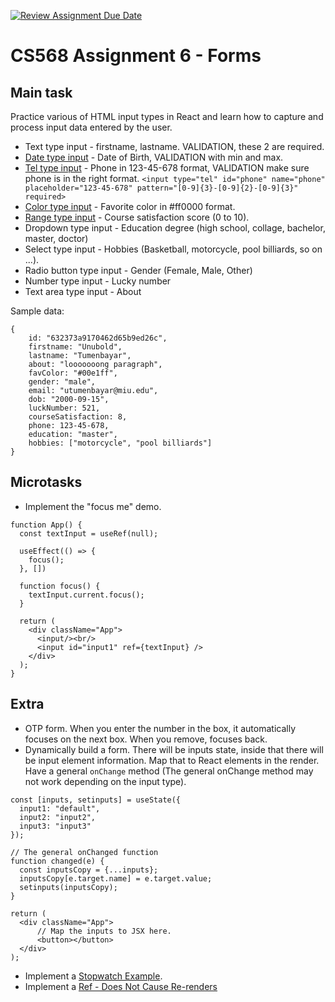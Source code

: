 [![Review Assignment Due Date](https://classroom.github.com/assets/deadline-readme-button-24ddc0f5d75046c5622901739e7c5dd533143b0c8e959d652212380cedb1ea36.svg)](https://classroom.github.com/a/KQjjqJQJ)
# CS568 Assignment 6 - Forms
## Main task
Practice various of HTML input types in React and learn how to capture and process input data entered by the user.
  * Text type input - firstname, lastname. VALIDATION, these 2 are required.
  * [Date type input](https://www.w3schools.com/html/tryit.asp?filename=tryhtml_input_date_max_min) - Date of Birth, VALIDATION with min and max.
  * [Tel type input](https://www.w3schools.com/html/tryit.asp?filename=tryhtml_input_tel) - Phone in 123-45-678 format, VALIDATION make sure phone is in the right format. ```<input type="tel" id="phone" name="phone" placeholder="123-45-678" pattern="[0-9]{3}-[0-9]{2}-[0-9]{3}" required>```
  * [Color type input](https://www.w3schools.com/html/tryit.asp?filename=tryhtml_input_color) - Favorite color in #ff0000 format.
  * [Range type input](https://www.w3schools.com/html/tryit.asp?filename=tryhtml_input_range) - Course satisfaction score (0 to 10). 
  * Dropdown type input - Education degree (high school, collage, bachelor, master, doctor)
  * Select type input - Hobbies (Basketball, motorcycle, pool billiards, so on ...).
  * Radio button type input - Gender (Female, Male, Other)
  * Number type input - Lucky number
  * Text area type input - About

Sample data:
```
{
	id: "632373a9170462d65b9ed26c",
	firstname: "Unubold",
	lastname: "Tumenbayar",
	about: "looooooong paragraph",
	favColor: "#00e1ff",
	gender: "male",
	email: "utumenbayar@miu.edu",
	dob: "2000-09-15",
	luckNumber: 521,
	courseSatisfaction: 8,
	phone: 123-45-678,
	education: "master",
	hobbies: ["motorcycle", "pool billiards"]
}
```

## Microtasks
* Implement the "focus me" demo.
```
function App() {
  const textInput = useRef(null);

  useEffect(() => {
    focus();
  }, [])

  function focus() {
    textInput.current.focus();
  }

  return (
    <div className="App">
      <input/><br/>
      <input id="input1" ref={textInput} />
    </div>
  );
}
```

## Extra
* OTP form. When you enter the number in the box, it automatically focuses on the next box. When you remove, focuses back.
* Dynamically build a form. There will be inputs state, inside that there will be input element information. Map that to React elements in the render. Have a general `onChange` method (The general onChange method may not work depending on the input type).
```
const [inputs, setinputs] = useState({
  input1: "default",
  input2: "input2",
  input3: "input3"
});

// The general onChanged function
function changed(e) {
  const inputsCopy = {...inputs};
  inputsCopy[e.target.name] = e.target.value;
  setinputs(inputsCopy);
}

return (
  <div className="App">
      // Map the inputs to JSX here.
      <button></button>
  </div>
);
```
* Implement a [Stopwatch Example](https://react.dev/learn/referencing-values-with-refs#example-building-a-stopwatch).
* Implement a [Ref - Does Not Cause Re-renders](https://www.w3schools.com/react/react_useref.asp)
